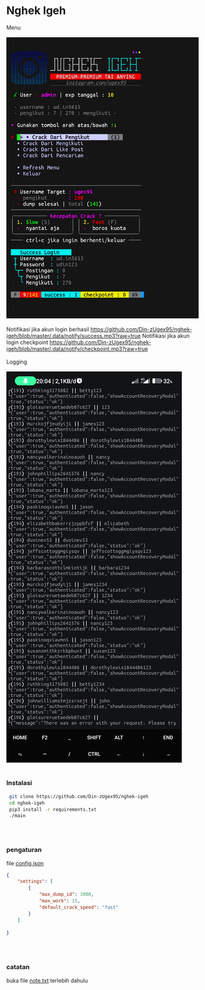 # Nghek Igeh
Menu
<br><br>![Screenshot](.data/img/menu.jpg)<br><br>
Notifikasi jika akun login berhasil
https://github.com/Din-zUgex95/nghek-igeh/blob/master/.data/notify/success.mp3?raw=true
Notifikasi jika akun login checkpoint
https://github.com/Din-zUgex95/nghek-igeh/blob/master/.data/notify/checkpoint.mp3?raw=true
<br><br>Logging
<br><br>![Screenshot](.data/img/log.jpg)<br><br>

### Instalasi
```bash
 git clone https://github.com/Din-zUgex95/nghek-igeh
 cd nghek-igeh
 pip3 install -r requirements.txt
 ./main
```
<br><br>
### pengaturan
file [config.json](.data/config.json)
```json
{
    "settings": [
        {
            "max_dump_id": 3000,
            "max_work": 15,
            "default_crack_speed": "fast"
        }
    ]

}
```
<br><br>
### catatan
buka file [note.txt](note.txt) terlebih dahulu
<br><br><br><br>
